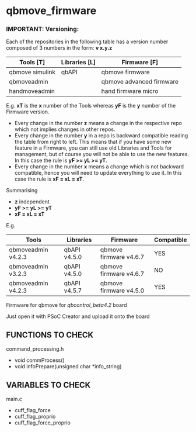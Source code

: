 qbmove_firmware
===============

### IMPORTANT: Versioning:
Each of the repositories in the following table has a version number
composed of 3 numbers in the form: **v x.y.z**

|  Tools  [T]    |  Libraries [L] |  Firmware [F]            |
|-----------------|---------------|--------------------------|
| qbmove simulink | qbAPI         | qbmove firmware          |
| qbmoveadmin     |               | qbmove advanced firmware |
| handmoveadmin   |               | hand firmware micro      |

E.g. **xT** is the **x** number of the Tools whereas **yF** is the **y** number of the Firmware version.

- Every change in the number **z** means a change in the respective repo which not implies changes in other repos.
- Every change in the number **y** in a repo is backward compatible reading the table from right to left. This means that
if you have some new feature in a Firmware, you can still use old Libraries and Tools for management, but of course
you will not be able to use the new features. In this case the rule is **yF >= yL >= yT**.
- Every change in the number **x** means a change which is not backward compatible, hence you will need to update
everything to use it. In this case the rule is **xF = xL = xT**.

Summarising
- **z** independent
- **yF >= yL >= yT**
- **xF = xL = xT**

E.g.

| Tools              | Libraries    | Firmware               | Compatible |
|--------------------|--------------|------------------------|------------|
| qbmoveadmin v4.2.3 | qbAPI v4.5.0 | qbmove firmware v4.6.7 | YES        |
| qbmoveadmin v3.2.3 | qbAPI v4.5.0 | qbmove firmware v4.6.7 | NO         |
| qbmoveadmin v4.2.3 | qbAPI v4.5.7 | qbmove firmware v4.5.0 | YES        |

Firmware for qbmove for *qbcontrol_beta4.2* board

Just open it with PSoC Creator and upload it onto the board


## FUNCTIONS TO CHECK

command_processing.h
  - void commProcess() 
  - void infoPrepare(unsigned char \*info_string)

## VARIABLES TO CHECK

main.c
  - cuff_flag_force
  - cuff_flag_proprio
  - cuff_flag_force_proprio